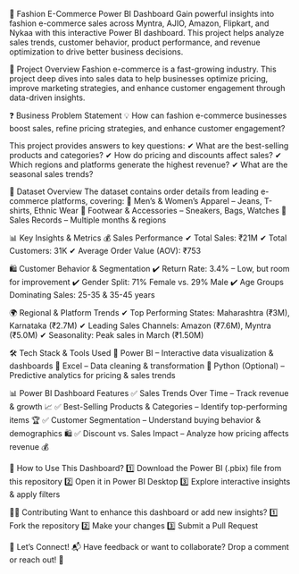 🚀 Fashion E-Commerce Power BI Dashboard
Gain powerful insights into fashion e-commerce sales across Myntra, AJIO, Amazon, Flipkart, and Nykaa with this interactive Power BI dashboard.
This project helps analyze sales trends, customer behavior, product performance, and revenue optimization to drive better business decisions.

📌 Project Overview
Fashion e-commerce is a fast-growing industry. This project deep dives into sales data to help businesses optimize pricing, improve marketing strategies, and enhance customer engagement through data-driven insights.

❓ Business Problem Statement
💡 How can fashion e-commerce businesses boost sales, refine pricing strategies, and enhance customer engagement?

This project provides answers to key questions:
✔ What are the best-selling products and categories?
✔ How do pricing and discounts affect sales?
✔ Which regions and platforms generate the highest revenue?
✔ What are the seasonal sales trends?

📂 Dataset Overview
The dataset contains order details from leading e-commerce platforms, covering:
👕 Men’s & Women’s Apparel – Jeans, T-shirts, Ethnic Wear
👟 Footwear & Accessories – Sneakers, Bags, Watches
📅 Sales Records – Multiple months & regions

📊 Key Insights & Metrics
💰 Sales Performance
✔ Total Sales: ₹21M
✔ Total Customers: 31K
✔ Average Order Value (AOV): ₹753

🛍 Customer Behavior & Segmentation
✔ Return Rate: 3.4% – Low, but room for improvement
✔ Gender Split: 71% Female vs. 29% Male
✔ Age Groups Dominating Sales: 25-35 & 35-45 years

🌍 Regional & Platform Trends
✔ Top Performing States: Maharashtra (₹3M), Karnataka (₹2.7M)
✔ Leading Sales Channels: Amazon (₹7.6M), Myntra (₹5.0M)
✔ Seasonality: Peak sales in March (₹1.50M)

🛠 Tech Stack & Tools Used
📌 Power BI – Interactive data visualization & dashboards
📌 Excel – Data cleaning & transformation
📌 Python (Optional) – Predictive analytics for pricing & sales trends

📊 Power BI Dashboard Features
✅ Sales Trends Over Time – Track revenue & growth 📈
✅ Best-Selling Products & Categories – Identify top-performing items 🏆
✅ Customer Segmentation – Understand buying behavior & demographics 🛍
✅ Discount vs. Sales Impact – Analyze how pricing affects revenue 💰

🚀 How to Use This Dashboard?
1️⃣ Download the Power BI (.pbix) file from this repository
2️⃣ Open it in Power BI Desktop
3️⃣ Explore interactive insights & apply filters

👨‍💻 Contributing
Want to enhance this dashboard or add new insights?
1️⃣ Fork the repository
2️⃣ Make your changes
3️⃣ Submit a Pull Request

📢 Let’s Connect!
📬 Have feedback or want to collaborate? Drop a comment or reach out! 🚀

